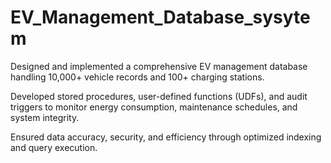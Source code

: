# EV_Management_Database_sysytem
Designed and implemented a comprehensive EV management database handling 10,000+ vehicle records and 100+ charging stations.

Developed stored procedures, user-defined functions (UDFs), and audit triggers to monitor energy consumption, maintenance schedules, and system integrity.

Ensured data accuracy, security, and efficiency through optimized indexing and query execution.

